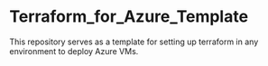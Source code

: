# Terraform_for_Azure_Template
This repository serves as a template for setting up terraform in any environment to deploy Azure VMs.

